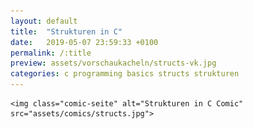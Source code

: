```yaml
---
layout: default
title:  "Strukturen in C"
date:   2019-05-07 23:59:33 +0100
permalink: /:title
preview: assets/vorschaukacheln/structs-vk.jpg
categories: c programming basics structs strukturen
---
```


<div class="post-images">

    <img class="comic-seite" alt="Strukturen in C Comic" src="assets/comics/structs.jpg">

</div>